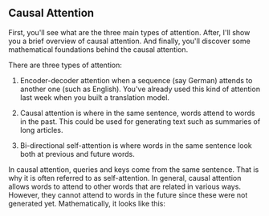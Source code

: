 ## Causal Attention

First, you'll see what are the three main types of attention. After, I'll show you a brief overview of causal attention. And finally, you'll discover some mathematical foundations behind the causal attention. 

There are three types of attention:

1) Encoder-decoder attention when a sequence (say German) attends to another one (such as English). You've already used this kind of attention last week when you built a translation model.

2) Causal attention is where in the same sentence, words attend to words in the past. This could be used for generating text such as summaries of long articles.

3)  Bi-directional self-attention is where words in the same sentence look both at previous and future words. 

In causal attention, queries and keys come from the same sentence. That is why it is often referred to as self-attention.  In general, causal attention allows words to attend to other words that are related in various ways. However, they cannot attend to words in the future since these were not generated yet. Mathematically, it looks like this: 

